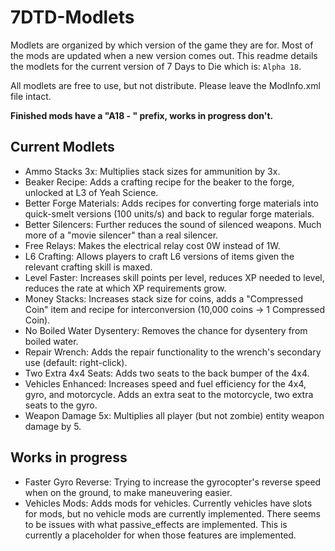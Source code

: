 # 7DTD-Modlets
Modlets are organized by which version of the game they are for. Most of the mods are updated when a new version comes out. This readme details the modlets for the current version of 7 Days to Die which is: `Alpha 18`.

All modlets are free to use, but not distribute. Please leave the ModInfo.xml file intact.

**Finished mods have a "A18 - " prefix, works in progress don't.**

## Current Modlets
- Ammo Stacks 3x: Multiplies stack sizes for ammunition by 3x. 
- Beaker Recipe: Adds a crafting recipe for the beaker to the forge, unlocked at L3 of Yeah Science.
- Better Forge Materials: Adds recipes for converting forge materials into quick-smelt versions (100 units/s) and back to regular forge materials.
- Better Silencers: Further reduces the sound of silenced weapons. Much more of a "movie silencer" than a real silencer.
- Free Relays: Makes the electrical relay cost 0W instead of 1W.
- L6 Crafting: Allows players to craft L6 versions of items given the relevant crafting skill is maxed.
- Level Faster: Increases skill points per level, reduces XP needed to level, reduces the rate at which XP requirements grow.
- Money Stacks: Increases stack size for coins, adds a "Compressed Coin" item and recipe for interconversion (10,000 coins -> 1 Compressed Coin).
- No Boiled Water Dysentery: Removes the chance for dysentery from boiled water.
- Repair Wrench: Adds the repair functionality to the wrench's secondary use (default: right-click).
- Two Extra 4x4 Seats: Adds two seats to the back bumper of the 4x4.
- Vehicles Enhanced: Increases speed and fuel efficiency for the 4x4, gyro, and motorcycle. Adds an extra seat to the motorcycle, two extra seats to the gyro.
- Weapon Damage 5x: Multiplies all player (but not zombie) entity weapon damage by 5.

## Works in progress
- Faster Gyro Reverse: Trying to increase the gyrocopter's reverse speed when on the ground, to make maneuvering easier.
- Vehicles Mods: Adds mods for vehicles. Currently vehicles have slots for mods, but no vehicle mods are currently implemented. There seems to be issues with what passive_effects are implemented. This is currently a placeholder for when those features are implemented.
